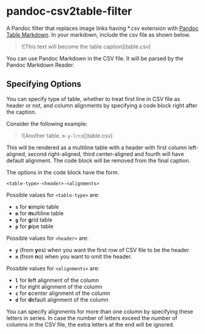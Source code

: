 # pandoc-csv2table-filter

A Pandoc filter that replaces image links having *.csv extension with
[Pandoc Table Markdown][1].
In your markdown, include the csv file as shown below.

> \!\[This text will become the table caption\](table.csv)

You can use Pandoc Markdown in the CSV file.
It will be parsed by the Pandoc Markdown Reader.

## Specifying Options

You can specify type of table, whether to treat first line in CSV file as
header or not, and column alignments by specifying a code block right after
the caption.

Consider the following example:

> \!\[Another table. `m-y-lrcd`\](table.csv)

This will be rendered as a multiline table with a header with first column
left-aligned, second right-aligned, third center-aligned and fourth will have
default alignment.
The code block will be removed from the final caption.

The options in the code block have the form.

`<table-type>-<header>-<alignments>`

Possible values for `<table-type>` are:

-   **`s`** for **s**imple table
-   **`m`** for **m**ultiline table
-   **`g`** for **g**rid table
-   **`p`** for **p**ipe table

Possible values for `<header>` are:

-   **`y`** (from **y**es) when you want the first row of CSV file to be the
    header.
-   **`n`** (from **n**o) when you want to omit the header.

Possible values for `<alignments>` are:

-   **`l`** for **l**eft alignment of the column
-   **`r`** for **r**ight alignment of the column
-   **`c`** for **c**center alignment of the column
-   **`d`** for **d**efault alignment of the column

You can specify alignments for more than one column by specifying these letters
in series.
In case the number of letters exceed the number of columns in the CSV file, the
extra letters at the end will be ignored.






[1]: http://pandoc.org/README.html#tables